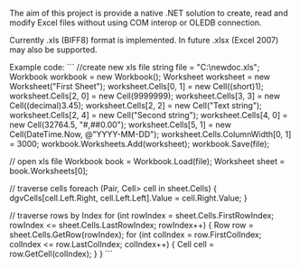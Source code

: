 The aim of this project is provide a native .NET solution to create, read and modify Excel files without using COM interop or OLEDB connection.

Currently .xls (BIFF8) format is implemented. In future .xlsx (Excel 2007) may also be supported.

Example code: ``` //create new xls file string file = "C:\newdoc.xls"; Workbook workbook = new Workbook(); Worksheet worksheet = new Worksheet("First Sheet"); worksheet.Cells[0, 1] = new Cell((short)1); worksheet.Cells[2, 0] = new Cell(9999999); worksheet.Cells[3, 3] = new Cell((decimal)3.45); worksheet.Cells[2, 2] = new Cell("Text string"); worksheet.Cells[2, 4] = new Cell("Second string"); worksheet.Cells[4, 0] = new Cell(32764.5, "#,##0.00"); worksheet.Cells[5, 1] = new Cell(DateTime.Now, @"YYYY-MM-DD"); worksheet.Cells.ColumnWidth[0, 1] = 3000; workbook.Worksheets.Add(worksheet); workbook.Save(file);

// open xls file Workbook book = Workbook.Load(file); Worksheet sheet = book.Worksheets[0];

// traverse cells foreach (Pair, Cell> cell in sheet.Cells) { dgvCells[cell.Left.Right, cell.Left.Left].Value = cell.Right.Value; }

// traverse rows by Index for (int rowIndex = sheet.Cells.FirstRowIndex; rowIndex <= sheet.Cells.LastRowIndex; rowIndex++) { Row row = sheet.Cells.GetRow(rowIndex); for (int colIndex = row.FirstColIndex; colIndex <= row.LastColIndex; colIndex++) { Cell cell = row.GetCell(colIndex); } } ```